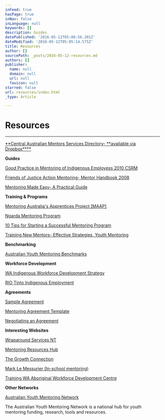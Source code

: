 ```yaml
---
inFeed: true
hasPage: true
inNav: false
inLanguage: null
keywords: []
description: Guides
datePublished: '2016-05-12T05:06:56.201Z'
dateModified: '2016-05-12T05:05:14.575Z'
title: Resources
author: []
sourcePath: _posts/2016-05-12-resources.md
authors: []
publisher:
  name: null
  domain: null
  url: null
  favicon: null
starred: false
url: resources/index.html
_type: Article

---
```

# Resources

****

[**Central Australian Mentors Services Directory- **available via Dropbox][0][****][0]

**Guides**

[Good Practice in Mentoring of Indigenous Employess 2010 CSRM][1]

[Friends of Justice Action Mentoring- Mentor Handbook 2008][2]

[Mentoring Made Easy- A Practical Guide][3]

**Training & Programs**

[Mentoring Australia's Apprentices Project \[MAAP\]][4]

[Ngarda Mentoring Program][5]

[10 Tips for Starting a Successful Mentoring Program][6]

[Training New Mentors- Effective Strategies, Youth Mentoring][7]

**Benchmarking**

[Australian Youth Mentoring Benchmarks][8]

**Workforce Development**

[WA Indigenous Workforce Development Strategy][9]

[RIO Tinto Indigenous Employment][10]

**Agreements**

[Sample Agreement][11]

[Mentoring Agreement Template][12]

[Negotiating an Agreement][13]

**Interesting Websites**

[Wraparound Services NT][14]

[Mentoring Resources Hub][15]

[The Growth Connection][16]

[Mark Le Messurier (In-school mentoring)][17]

[Training WA Aboriginal Workforce Development Centre][18]

**Other Networks**

[Australian Youth Mentoring Network][19]

The Australian Youth Mentoring Network is a national hub for youth mentoring funding, research, tools and resources.

[0]: https://www.dropbox.com/s/kvn7nzi3mgbm140/CAMentorsServicesDirectoryAddressesPhnos%281%29.pdf?dl=0
[1]: https://www.google.com.au/url?sa=t&rct=j&q=&esrc=s&source=web&cd=1&cad=rja&uact=8&ved=0ahUKEwiGub7IxtPMAhVnx6YKHRyDAfMQFggfMAA&url=http%3A%2F%2Fwww.csrm.uq.edu.au%2Fdocs%2FFinal%2520mentoring%2520web%2520paper.pdf&usg=AFQjCNFqRIHltZgaeEWV8C8BaxTzdSlS7Q&sig2=HWDny6uB_KyrhUKDfRtCnQ
[2]: https://www.google.com.au/url?sa=t&rct=j&q=&esrc=s&source=web&cd=1&cad=rja&uact=8&ved=0ahUKEwj_nObZxtPMAhUk2qYKHXDyAy4QFggcMAA&url=http%3A%2F%2Fwww.justiceaction.org.au%2Fcms%2Fimages%2Fstories%2FCmpgnPDFs%2Fjamentrshk.pdf&usg=AFQjCNFrvQ9Ta-JsZNgy4pjgJiSbLqVEug&sig2=K_W4D6xUvorXDq8Y1FmPlw
[3]: https://www.google.com.au/url?sa=t&rct=j&q=&esrc=s&source=web&cd=1&ved=0ahUKEwi8jIXsxtPMAhWl56YKHRN_Dw4QFggcMAA&url=http%3A%2F%2Fwww.dpc.nsw.gov.au%2F__data%2Fassets%2Fpdf_file%2F0016%2F19330%2FMentoring_Made_Easy_A_Practical_Guide_third_edition.pdf&usg=AFQjCNF5sC2Uj3hW3X_c0YLiCyxh-6yDFA&sig2=8Oen8B0cYod3zIikskx_Gg
[4]: https://maap.vetnetwork.org.au/
[5]: https://www.google.com.au/url?sa=t&rct=j&q=&esrc=s&source=web&cd=1&cad=rja&uact=8&ved=0ahUKEwic9aTbx9PMAhVGKaYKHThABwIQFggcMAA&url=http%3A%2F%2Fwww.ngarda.com.au%2Fuploaded%2Fservices%2FMentoring_LR.pdf&usg=AFQjCNFniU7ybNlqJbvEPoex_A6bQyuPEg&sig2=HfSaJ3b7R2OeE9HiZkAJUA
[6]: https://www.google.com.au/url?sa=t&rct=j&q=&esrc=s&source=web&cd=2&cad=rja&uact=8&ved=0ahUKEwjQjbvrx9PMAhUn26YKHd8aD_IQFggiMAE&url=http%3A%2F%2Fchronus.com%2Fwp-content%2Fuploads%2F2012%2F01%2F10-Tips-for-Starting-a-Successful-Mentoring-Program.pdf&usg=AFQjCNETtZz-zsKcVxLcG9YoLvLO_wjS6g&sig2=6KPGZAh8C0UoxMFgAQJolQ
[7]: https://www.google.com.au/url?sa=t&rct=j&q=&esrc=s&source=web&cd=1&cad=rja&uact=8&ved=0ahUKEwjM1-2ByNPMAhUl4aYKHVw6DDcQFgghMAA&url=http%3A%2F%2Feducationnorthwest.org%2Fsites%2Fdefault%2Ffiles%2Ftraining.pdf&usg=AFQjCNHXZsPUdO_mpBT-XHW9KZcmq_bA7w&sig2=0gE4v58HTrR3p3uh_YRzrw
[8]: http://charitylabs.org.au/aymn/wp-content/uploads/sites/2/AYMN-Benchmarks1.pdf
[9]: https://www.google.com.au/url?sa=t&rct=j&q=&esrc=s&source=web&cd=2&cad=rja&uact=8&ved=0ahUKEwi6s8DCyNPMAhVlFqYKHWcnBaoQFggiMAE&url=http%3A%2F%2Fwww.dtwd.wa.gov.au%2Femployeesandstudents%2Ftraining%2Fotherinformation%2Ftrainingtogether-workingtogether%2FDocuments%2FT30.TTWT.strategy.V4.LR-1.pdf&usg=AFQjCNE_Lb4WJbV8KwUR8FXOApCUaYm3zg&sig2=mG4EnXAfeY5bBvSXhvdnRQ
[10]: https://www.google.com.au/url?sa=t&rct=j&q=&esrc=s&source=web&cd=1&cad=rja&uact=8&ved=0ahUKEwj8seDAydPMAhUIEpQKHcM7C2MQFggbMAA&url=http%3A%2F%2Fwww.riotinto.com%2Fdocuments%2FReportsPublications%2FRT_PolicyandProg.pdf&usg=AFQjCNF-pue6-bnJilLa-5poh--3I03dLQ&sig2=jfvr_M619Xmx_5gB44cTJw&bvm=bv.121658157,d.dGo
[11]: https://www.google.com.au/url?sa=t&rct=j&q=&esrc=s&source=web&cd=11&cad=rja&uact=8&ved=0ahUKEwidncCDzdPMAhXHsJQKHY8tDikQFghBMAo&url=http%3A%2F%2Fgetmentoring.org%2Fwp-content%2Fplugins%2Fdownload-monitor%2Fdownload.php%3Fid%3D21&usg=AFQjCNGHfslO73kI2CrhXu8EofYs2dVJrw&sig2=J2mm5_9L1YcIHW9J5FHG7g&bvm=bv.121658157,d.dGo
[12]: https://www.google.com.au/url?sa=t&rct=j&q=&esrc=s&source=web&cd=11&cad=rja&uact=8&ved=0ahUKEwjdnIupzdPMAhXDk5QKHcn_AWAQFghEMAo&url=https%3A%2F%2Fmentoringresources.ictr.wisc.edu%2Fsites%2Fdefault%2Ffiles%2FMentorshipAgreementTemplate.pdf&usg=AFQjCNElnJfRfS0Uw28iH6aKONOgzigPeA&sig2=mWHvWvG0t2ibKDsh7wyQ8g
[13]: https://www.google.com.au/url?sa=t&rct=j&q=&esrc=s&source=web&cd=1&cad=rja&uact=8&ved=0ahUKEwiKuILJzdPMAhWGF5QKHcMgBTcQFggcMAA&url=https%3A%2F%2Fhr.unimelb.edu.au%2F__data%2Fassets%2Fpdf_file%2F0010%2F583282%2FMentoring-Agreement.pdf&usg=AFQjCNE2kd6LTKB6k_6KBx-upssuQAHt7g&sig2=OUcWAjST--ndtviYTa5VHw
[14]: https://www.google.com.au/url?sa=t&rct=j&q=&esrc=s&source=web&cd=1&cad=rja&uact=8&ved=0ahUKEwju_KyCy9PMAhVHUZQKHSQtDJMQFggcMAA&url=http%3A%2F%2Fwas.batchelor.edu.au%2F&usg=AFQjCNHzbW0fHlQiXFzNxYzkDV6ECJMo5Q&sig2=6oPE5vN7yrKJXPsdBaZrvw
[15]: http://www.mentoringresourceshub.com.au/
[16]: https://www.google.com.au/url?sa=t&rct=j&q=&esrc=s&source=web&cd=1&cad=rja&uact=8&ved=0ahUKEwjA2v26y9PMAhXKipQKHWVCCI0QFggdMAA&url=http%3A%2F%2Fwww.growconnect.com.au%2F&usg=AFQjCNHnvGxSau34bnHk3Zp3T7CnkOBEgg&sig2=wSDbbK3rAiKDNEo2A9eclw
[17]: http://www.marklemessurier.com.au/
[18]: http://www.dtwd.wa.gov.au/AWDC
[19]: http://aymn.org.au/